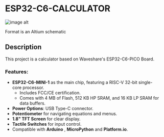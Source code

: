 # ESP32-C6-CALCULATOR


![image alt](https://github.com/Tofarati262/ESP32-C6-CALCULATOR/blob/2270b5b9bdb56ba73ea5c546c44ba3a29e108dd5/assets/IMG_3460.JPEG)

Format is an Altium schematic 


## Description
This project is a calculator based on Waveshare's ESP32-C6-PICO Board.

### Features:
- **ESP32-C6-MINI-1** as the main chip, featuring a RISC-V 32-bit single-core processor.
  - Includes FCC/CE certification.
  - Comes with 4 MB of Flash, 512 KB HP SRAM, and 16 KB LP SRAM for data buffers.
- **Power Options**: USB Type-C connector.
- **Potentiometer** for navigating equations and menus.
- **1.8" TFT Screen** for clear display.
- **Tactile Switches** for input control.
- Compatible with **Arduino** , **MicroPython** and **Platform.io**.
